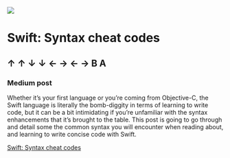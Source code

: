 ![](https://cdn-images-1.medium.com/max/2000/1*vjSHAgb-StGFzW3ryYFfvA.png)

# Swift: Syntax cheat codes
## ↑ ↑ ↓ ↓ ← → ← → B A

### Medium post

Whether it’s your first language or you’re coming from Objective-C, the Swift language is literally the bomb-diggity in terms of learning to write code, but it can be a bit intimidating if you’re unfamiliar with the syntax enhancements that it’s brought to the table. This post is going to go through and detail some the common syntax you will encounter when reading about, and learning to write concise code with Swift.

[Swift: Syntax cheat codes](https://medium.com/p/81c8a8b10df3/)
